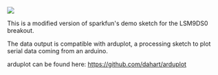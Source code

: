 ![](https://dl.dropboxusercontent.com/u/364079/arduplot-screenshot.png)

This is a modified version of sparkfun's demo sketch for the LSM9DS0 breakout.

The data output is compatible with arduplot, a processing sketch to plot
serial data coming from an arduino.

arduplot can be found here: https://github.com/dahart/arduplot
